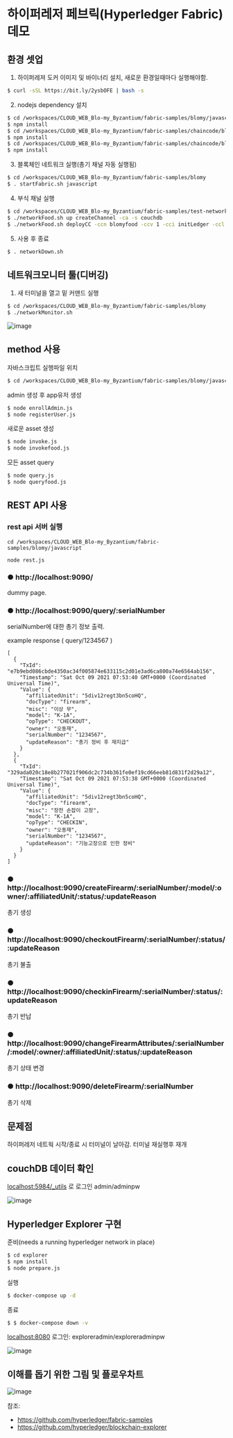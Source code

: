 
# 하이퍼레저 페브릭(Hyperledger Fabric) 데모
## 환경 셋업
1. 하이퍼레져 도커 이미지 및 바이너리 설치, 새로운 환경일때마다 실행해야함.
```bash
$ curl -sSL https://bit.ly/2ysbOFE | bash -s
```
2. nodejs dependency 설치
```bash
$ cd /workspaces/CLOUD_WEB_Blo-my_Byzantium/fabric-samples/blomy/javascript
$ npm install
$ cd /workspaces/CLOUD_WEB_Blo-my_Byzantium/fabric-samples/chaincode/blomy/javascript
$ npm install
$ cd /workspaces/CLOUD_WEB_Blo-my_Byzantium/fabric-samples/chaincode/blomyfood/javascript
$ npm install
```
3. 블록체인 네트워크 실행(총기 채널 자동 실행됨)
```bash
$ cd /workspaces/CLOUD_WEB_Blo-my_Byzantium/fabric-samples/blomy
$ . startFabric.sh javascript
```
4. 부식 채널 실행
```bash
$ cd /workspaces/CLOUD_WEB_Blo-my_Byzantium/fabric-samples/test-network
$ ./networkFood.sh up createChannel -ca -s couchdb
$ ./networkFood.sh deployCC -ccn blomyfood -ccv 1 -cci initLedger -ccl javascript -ccp ../chaincode/blomyfood/javascript
```
5. 사용 후 종료
```bash
$ . networkDown.sh
```

## 네트워크모니터 툴(디버깅)
1. 새 터미널을 열고 밑 커맨드 실행
```bash
$ cd /workspaces/CLOUD_WEB_Blo-my_Byzantium/fabric-samples/blomy
$ ./networkMonitor.sh
```
![image](https://user-images.githubusercontent.com/10104871/136693813-0f116e05-3dba-4a31-94d1-fab2bee221a5.png)


## method 사용
자바스크립트 실행파일 위치
```bash
$ cd /workspaces/CLOUD_WEB_Blo-my_Byzantium/fabric-samples/blomy/javascript
```
admin 생성 후 app유저 생성
```bash
$ node enrollAdmin.js
$ node registerUser.js
```
새로운 asset 생성
```bash
$ node invoke.js
$ node invokefood.js
```
모든 asset query
```bash
$ node query.js 
$ node queryfood.js
```
## REST API 사용
### rest api 서버 실행
```
cd /workspaces/CLOUD_WEB_Blo-my_Byzantium/fabric-samples/blomy/javascript
```
```
node rest.js
```
### ● http://localhost:9090/
dummy page.

### ● http://localhost:9090/query/:serialNumber
serialNumber에 대한 총기 정보 출력.

example response ( query/1234567 )
```
[
  {
    "TxId": "e7b9ebd086cbde4350ac34f005874e633115c2d01e3ad6ca800a74e6564ab156",
    "Timestamp": "Sat Oct 09 2021 07:53:40 GMT+0000 (Coordinated Universal Time)",
    "Value": {
      "affiliatedUnit": "5div12regt3bn5coHQ",
      "docType": "firearm",
      "misc": "이상 무",
      "model": "K-1A",
      "opType": "CHECKOUT",
      "owner": "오동재",
      "serialNumber": "1234567",
      "updateReason": "총기 정비 후 재지급"
    }
  },
  {
    "TxId": "329ada020c18e8b277021f906dc2c734b361fe0ef19cd66eeb81d831f2d29a12",
    "Timestamp": "Sat Oct 09 2021 07:53:38 GMT+0000 (Coordinated Universal Time)",
    "Value": {
      "affiliatedUnit": "5div12regt3bn5coHQ",
      "docType": "firearm",
      "misc": "장전 손잡이 고장",
      "model": "K-1A",
      "opType": "CHECKIN",
      "owner": "오동재",
      "serialNumber": "1234567",
      "updateReason": "기능고장으로 인한 정비"
    }
  }
]
```
### ● http://localhost:9090/createFirearm/:serialNumber/:model/:owner/:affiliatedUnit/:status/:updateReason

총기 생성

### ● http://localhost:9090/checkoutFirearm/:serialNumber/:status/:updateReason

총기 불출

### ● http://localhost:9090/checkinFirearm/:serialNumber/:status/:updateReason

총기 반납

### ● http://localhost:9090/changeFirearmAttributes/:serialNumber/:model/:owner/:affiliatedUnit/:status/:updateReason

총기 상태 변경

### ● http://localhost:9090/deleteFirearm/:serialNumber

총기 삭제

## 문제점
하이퍼레저 네트웍 시작/종료 시 터미널이 날아감. 터미널 재실행후 재개

## couchDB 데이터 확인
[localhost:5984/_utils](localhost:5984/_utils) 로 로그인
admin/adminpw

![image](https://user-images.githubusercontent.com/10104871/135261417-f0914f35-0268-4165-8795-d988ae163089.png)

## Hyperledger Explorer 구현
준비(needs a running hyperledger network in place)
```bash
$ cd explorer
$ npm install
$ node prepare.js
```
실행
```bash
$ docker-compose up -d
```
종료
```bash
$ $ docker-compose down -v
```
[localhost:8080](localhost:8080)
로그인: exploreradmin/exploreradminpw

![image](https://user-images.githubusercontent.com/10104871/135264221-378468ac-e59f-470e-9751-16d6251f3711.png)

## 이해를 돕기 위한 그림 및 플로우차트

![image](https://user-images.githubusercontent.com/10104871/135603887-16943a4e-eff4-4667-b6f1-14a7b6ae1be2.png)

참조:
- https://github.com/hyperledger/fabric-samples
- https://github.com/hyperledger/blockchain-explorer
